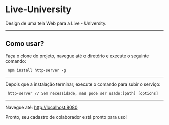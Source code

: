 # Live-University
Design de uma tela Web para a Live - University.
___

## Como usar?

Faça o clone do projeto, navegue até o diretório e execute o seguinte comando:
   
```
 npm install http-server -g
```
___

Depois que a instalação terminar, execute o comando para subir o serviço:

```
 http-server // Sem necessidade, mas pode ser usado:[path] [options]
```
___

Navegue até:
[http://localhost:8080](http://localhost:8080)


Pronto, seu cadastro de colaborador está pronto para uso!

